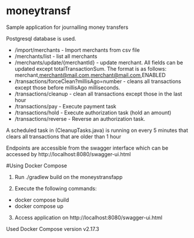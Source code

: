 # moneytransf
Sample application for journalling money transfers

Postgresql database is used.

 - /import/merchants - Import merchants from csv file
 - /merchants/list - list all merchants
 - /merchants/update/{merchantId} - update merchant. All fields can be updated except totalTransactionSum. The format is as follows: merchant,merchant@mail.com,merchant@mail.com,ENABLED
 - /transactions/forceClean?millisAgo=number - cleans all transactions except those before millisAgo milliseconds.
 - /transactions/cleanup - clean all transactions except those in the last hour
 - /transactions/pay - Execute payment task
 - /transactions/hold - Execute authorization task (hold an amount)
 - /transactions/reverse - Reverse an authorization task.

A scheduled task in (CleanupTasks.java) is running on every 5 minutes that clears all transactions that are older than 1 hour

Endpoints are accessible from the swagger interface which can be accessed by http://localhost:8080/swagger-ui.html

#Using Docker Compose
 1. Run ./gradlew build on the moneystransfapp

 2. Execute the following commands:
  - docker compose build
  - docker compose up

 3. Access application on http://localhost:8080/swagger-ui.html

Used Docker Compose version v2.17.3

